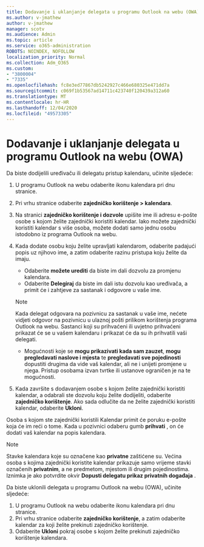 ```yaml
---
title: Dodavanje i uklanjanje delegata u programu Outlook na webu (OWA)
ms.author: v-jmathew
author: v-jmathew
manager: scotv
ms.audience: Admin
ms.topic: article
ms.service: o365-administration
ROBOTS: NOINDEX, NOFOLLOW
localization_priority: Normal
ms.collection: Adm_O365
ms.custom:
- "3800004"
- "7335"
ms.openlocfilehash: fc8e3ed77867db5242927c466e680325e471dd7a
ms.sourcegitcommit: c069f1b53567ad14711c423740f120439a312a60
ms.translationtype: MT
ms.contentlocale: hr-HR
ms.lasthandoff: 12/04/2020
ms.locfileid: "49573305"
---
```

# <a name="how-to-add-or-remove-a-delegate-in-outlook-on-the-web-owa"></a>Dodavanje i uklanjanje delegata u programu Outlook na webu (OWA)

Da biste dodijelili uređivaču ili delegatu pristup kalendaru, učinite sljedeće:

1. U programu Outlook na webu odaberite ikonu kalendara pri dnu stranice.
2. Pri vrhu stranice odaberite **zajedničko korištenje > kalendara**.
3. Na stranici **zajedničko korištenje i dozvole** upišite ime ili adresu e-pošte osobe s kojom želite zajednički koristiti kalendar. Iako možete zajednički koristiti kalendar s više osoba, možete dodati samo jednu osobu istodobno iz programa Outlook na webu.
4. Kada dodate osobu koju želite upravljati kalendarom, odaberite padajući popis uz njihovo ime, a zatim odaberite razinu pristupa koju želite da imaju.

    - Odaberite **možete urediti** da biste im dali dozvolu za promjenu kalendara.
    - Odaberite **Delegiraj** da biste im dali istu dozvolu kao uređivača, a primit će i zahtjeve za sastanak i odgovore u vaše ime.
    > [!NOTE]
    > Kada delegat odgovara na pozivnicu za sastanak u vaše ime, nećete vidjeti odgovor na pozivnicu u ulaznoj pošti prilikom korištenja programa Outlook na webu. Sastanci koji su prihvaćeni ili uvjetno prihvaćeni prikazat će se u vašem kalendaru i prikazat će da su ih prihvatili vaši delegati.
    - Mogućnosti koje se **mogu prikazivati kada sam zauzet**, **mogu pregledavati naslove i mjesta** te **pregledavati sve pojedinosti** dopustiti drugima da vide vaš kalendar, ali ne i unijeti promjene u njega. Pristup osobama izvan tvrtke ili ustanove ograničen je na te mogućnosti.

5. Kada završite s dodavanjem osobe s kojom želite zajednički koristiti kalendar, a odabrali ste dozvolu koju želite dodijeliti, odaberite **zajedničko korištenje**. Ako sada odlučite da ne želite zajednički koristiti kalendar, odaberite **Ukloni**.

Osoba s kojom ste zajednički koristili Kalendar primit će poruku e-pošte koja će im reći o tome. Kada u pozivnici odaberu gumb **prihvati** , on će dodati vaš kalendar na popis kalendara.

> [!NOTE]
> Stavke kalendara koje su označene kao **privatne** zaštićene su. Većina osoba s kojima zajednički koristite kalendar prikazuje samo vrijeme stavki označenih **privatnim**, a ne predmetom, mjestom ili drugim pojedinostima. Iznimka je ako potvrdite okvir **Dopusti delegatu prikaz privatnih događaja** .

Da biste uklonili delegata u programu Outlook na webu (OWA), učinite sljedeće:

1. U programu Outlook na webu odaberite ikonu kalendara pri dnu stranice.
2. Pri vrhu stranice odaberite **zajedničko korištenje**, a zatim odaberite kalendar za koji želite prekinuti zajedničko korištenje.
3. Odaberite **Ukloni** pokraj osobe s kojom želite prekinuti zajedničko korištenje kalendara.
